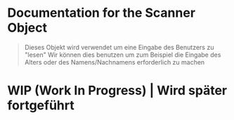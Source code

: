 # Documentation for the Scanner Object

> Dieses Objekt wird verwendet um eine Eingabe des Benutzers zu "lesen"
> Wir können dies benutzen um zum Beispiel die Eingabe des Alters oder des Namens/Nachnamens erforderlich zu machen

# WIP (Work In Progress) | Wird später fortgeführt